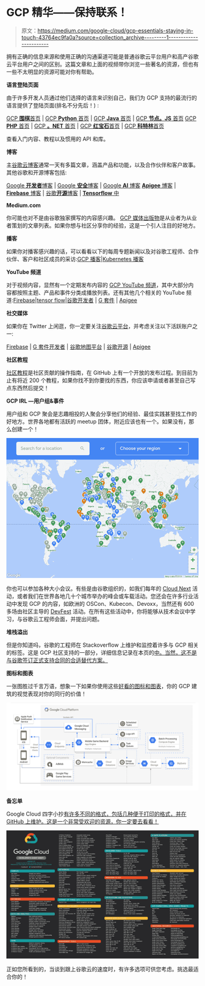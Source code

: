 # GCP 精华——保持联系！

> 原文：<https://medium.com/google-cloud/gcp-essentials-staying-in-touch-43764ec9fa0a?source=collection_archive---------1----------------------->

拥有正确的信息来源和使用正确的沟通渠道可能是普通谷歌云平台用户和高产谷歌云平台用户之间的区别。这篇文章和上面的视频带你浏览一些著名的资源，但也有一些不太明显的资源可能对你有帮助。

**语言登陆页面**

由于许多开发人员通过他们选择的语言来识别自己，我们为 GCP 支持的最流行的语言提供了登陆页面(排名不分先后！) :

[GCP **围棋**首页](https://cloud.google.com/go) | [GCP **Python** 首页](https://cloud.google.com/python) | [GCP **Java** 首页](https://cloud.google.com/java) | [GCP **节点。JS** 首页](https://cloud.google.com/node)
[GCP **PHP** 首页](https://cloud.google.com/php) | [GCP **。NET** 首页](https://cloud.google.com/dotnet) | [GCP **红宝石**首页](https://cloud.google.com/ruby) | [GCP **科特林**首页](http://cloud.google.com/kotlin)

查看入门内容、教程以及惯用的 API 和库。

**博客**

主[谷歌云博客](http://cloud.google.com/blog)通常一天有多篇文章，涵盖产品和功能，以及合作伙伴和客户故事。其他谷歌和开源博客包括:

[Google **开发者**博客](https://developers.googleblog.com) | [Google **安全**博客](https://security.googleblog.com) | [Google **AI** 博客](https://ai.googleblog.com/)
[**Apigee** 博客](https://apigee.com/about/blog) | [**Firebase** 博客](https://firebase.googleblog.com) | [谷歌**开源**博客](https://opensource.googleblog.com) | [**Tensorflow** 中](https://medium.com/tensorflow)

**Medium.com**

你可能也对不是由谷歌独家撰写的内容感兴趣。 [GCP 媒体出版物](https://medium.com/google-cloud)是从业者为从业者策划的文章列表。如果你想与社区分享你的经验，这是一个引人注目的好地方。

**播客**

如果你对播客感兴趣的话，可以看看以下的每周专题新闻以及对谷歌工程师、合作伙伴、客户和社区成员的采访:[GCP 播客](https://gcppodcast.com)|[Kubernetes 播客](https://kubernetespodcast.com)

**YouTube 频道**

对于视频内容，显然有一个定期发布内容的 [GCP YouTube 频道](http://www.youtube.com/googlecloudplatform)，其中大部分内容都按照主题、产品和事件分类成播放列表。还有其他几个相关的 YouTube 频道:[Firebase](https://www.youtube.com/firebase)|[tensor flow](https://www.youtube.com/tensorflow)|[谷歌开发者](https://www.youtube.com/GoogleDevelopers) | [G 套件](https://www.youtube.com/GSuite) | [Apigee](https://www.youtube.com/apigee)

**社交媒体**

如果你在 Twitter 上闲逛，你一定要关注[谷歌云平台](http://twitter.com/GCPcloud)，并考虑关注以下活跃账户之一:

[Firebase](http://twitter.com/Firebase) | [G 套件开发者](http://twitter.com/GSuiteDevs) | [谷歌地图平台](http://twitter.com/GMapsPlatform) | [谷歌开源](http://twitter.com/GoogleOSS) | [Apigee](http://twitter.com/Apigee)

**社区教程**

[社区教程](https://cloud.google.com/community/tutorials)是社区贡献的操作指南，在 GitHub 上有一个开放的发布过程。到目前为止有将近 200 个教程，如果你找不到你要找的东西，你应该申请或者甚至自己写点东西然后提交！

**GCP IRL —用户组&事件**

用户组和 GCP 聚会是志趣相投的人聚会分享他们的经验、最佳实践甚至找工作的好地方。世界各地都有活跃的 meetup 团体，附近应该也有一个。如果没有，那么创建一个！

![](img/e440d6a5bb5d0cd2807be03ba8da11b8.png)

你也可以参加各种大小会议。有些是由谷歌组织的，如我们每年的 [Cloud Next](https://cloud.withgoogle.com/next/sf/) 活动，或者我们在世界各地几十个城市举办的峰会或车载活动。您还会在许多行业活动中发现 GCP 的内容，如欧洲的 OSCon、Kubecon、Devoxx，当然还有 600 多场由社区主导的 [DevFest](https://devfest.withgoogle.com/) 活动。在所有这些活动中，你将能够从技术会议中学习，与谷歌云工程师会面，并提出问题。

**堆栈溢出**

但是你知道吗，谷歌的工程师在 Stackoverflow 上维护和监控着许多与 GCP 相关的标签。这是 GCP 社区支持的一部分，详细信息记录在本页的[中。当然，这不是与谷歌签订正式支持合同的合适替代方案。](https://cloud.google.com/support/docs/stackexchange)

**图标和图表**

一张图胜过千言万语，想象一下如果你使用这些[好看的图标和图表](https://cloud.google.com/icons/)，你的 GCP 建筑的视觉表现对你的同行的价值！

[![](img/70540362d4049a1734390ddebc34b159.png)](http://cloud.google.com/icons)

**备忘单**

Google Cloud 四字小抄[有许多不同的格式，包括几种便于打印的格式，并在 GitHub 上维护。这是一个非常受欢迎的资源，你一定要去看看！](https://github.com/gregsramblings/google-cloud-4-words)

[![](img/ab1b669aa0dc3c4d840f8994e7638d0a.png)](https://github.com/gregsramblings/google-cloud-4-words)

正如您所看到的，当谈到跟上谷歌云的速度时，有许多选项可供您考虑。挑选最适合你的！